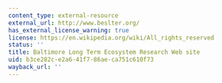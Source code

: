 ```yaml
---
content_type: external-resource
external_url: http://www.beslter.org/
has_external_license_warning: true
license: https://en.wikipedia.org/wiki/All_rights_reserved
status: ''
title: Baltimore Long Term Ecosystem Research Web site
uid: b3ce282c-e2a6-41f7-86ae-ca751c610f73
wayback_url: ''
---
```

